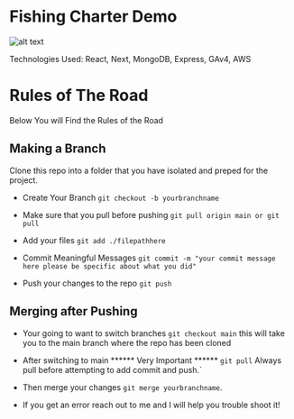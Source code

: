 # Fishing Charter Demo

![alt text](https://media2.giphy.com/media/qxatFjrUlx3H2/giphy.gif?cid=ecf05e47ydx8ad064oi4695t0pkzjycuyk16qbrfooee90xz&rid=giphy.gif&ct=g)

Technologies Used: React, Next, MongoDB, Express, GAv4, AWS

# Rules of The Road

Below You will Find the Rules of the Road

## Making a Branch


Clone this repo into a folder that you have isolated and preped for the project.

- Create Your Branch ```git checkout -b yourbranchname```

- Make sure that you pull before pushing ```git pull origin main or git pull``` 

- Add your files ```git add ./filepathhere``` 

- Commit Meaningful Messages ```git commit -m "your commit message here please be specific about what you did"``` 

- Push your changes to the repo ```git push``` 

## Merging after Pushing

- Your going to want to switch branches ```git checkout main``` this will take you to the main branch where the repo has been cloned 
- After switching to main ****** Very Important ****** ```git pull``` Always pull before attempting to add commit and push.` 

- Then merge your changes ```git merge yourbranchname```.

- If you get an error reach out to me and I will help you trouble shoot it!
